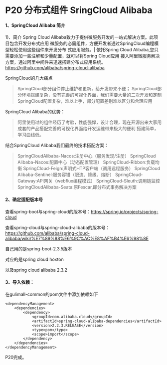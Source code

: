 # P20 分布式组件 SringCloud Alibaba



#### 1、SpringCloud Alibaba 简介

1)、简介
Spring Cloud Alibaba致力于提供微服务开发的一站式解决方案。此项目包含开发分布式应用
微服务的必需组件，方便开发者通过SpringCloud编程模型轻松使用这些组件来开发分布
式应用服务。|
依托Spring Cloud Alibaba,您只需要添加一些注解和少量配置，就可以将Spring Cloud应用
接入阿里微服务解决方案，通过阿里中间件来迅速搭建分布式应用系统。
https://github.com/alibaba/spring-cloud-alibaba



SpringCloud的几大痛点

> SpringCloud部分组件停止维护和更新，给开发带来不便；
> SpringCloud部分环境搭建复杂，没有完善的可视化界面，我们需要大量的二次开发和定制
> SpringCloud配置复杂，难以上手，部分配置差别难以区分和合理应用

SpringCloud Alibaba的优势：

> 阿里使用过的组件经历了考验，性能强悍，设计合理，现在开源出来大家用
> 成套的产品搭配完善的可视化界面给开发运维带来极大的便利
> 搭建简单，学习曲线低。

结合SpringCloud Alibaba我们最终的技术搭配方案：

> SpringCloudAlibaba-Nacos:注册中心（服务发现/注册）
> SpringCloud Alibaba-Nacos:配置中心（动态配置管理）
> SpringCloud-Ribbon:负载均衡
> SpringCloud-Feign:声明式HTP客户端（调用远程服务）
> SpringCloud Alibaba-Sentinel:服务容错（限流、降级、熔断）
> SpringCloud-Gateway:API网关（webflux编程模式）
> SpringCloud-Sleuth:调用链监控
> SpringCloudAlibaba-Seata:原Fescar,即分布式事务解决方案

#### 2、确定适配版本号

查看spring-boot与spring-cloud的版本号：https://spring.io/projects/spring-cloud

查看spring-cloud与spring-cloud-alibaba的版本号：https://github.com/alibaba/spring-cloud-alibaba/wiki/%E7%89%88%E6%9C%AC%E8%AF%B4%E6%98%8E

自己用的是spring-boot-2.3.5版本

对应的是spring cloud hoxton

以及spring cloud alibaba 2.3.2

#### 3、导入依赖：

在gulimall-common的pom文件中添加依赖如下

```pom
<dependencyManagement>
    <dependencies>
        <dependency>
            <groupId>com.alibaba.cloud</groupId>
            <artifactId>spring-cloud-alibaba-dependencies</artifactId>
            <version>2.2.3.RELEASE</version>
            <type>pom</type>
            <scope>import</scope>
        </dependency>
    </dependencies>
</dependencyManagement>
```

P20完成。